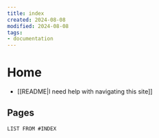 ```yaml
---
title: index
created: 2024-08-08
modified: 2024-08-08
tags:
- documentation
---
```

# Home
- [[README|I need help with navigating this site]]
## Pages
```dataview
LIST FROM #INDEX 
```